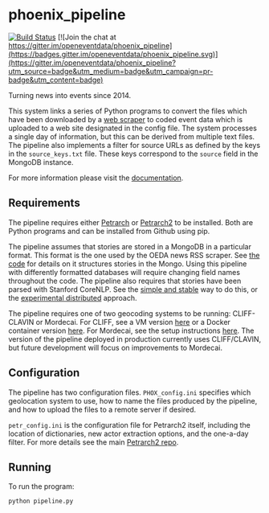 phoenix_pipeline
================

[![Build Status](https://travis-ci.org/openeventdata/phoenix_pipeline.svg?branch=master)](https://travis-ci.org/openeventdata/phoenix_pipeline)
[![Join the chat at https://gitter.im/openeventdata/phoenix_pipeline](https://badges.gitter.im/openeventdata/phoenix_pipeline.svg)](https://gitter.im/openeventdata/phoenix_pipeline?utm_source=badge&utm_medium=badge&utm_campaign=pr-badge&utm_content=badge)

Turning news into events since 2014.


This system links a series of Python programs to convert the files which have been 
downloaded by a [web scraper](https://github.com/openeventdata/scraper) to
coded event data which is uploaded to a web site designated in the config file.
The system processes a single day of information, but this can be derived from
multiple text files. The pipeline also implements a filter for source URLs as
defined by the keys in the `source_keys.txt` file. These keys correspond to the
`source` field in the MongoDB instance.

For more information please visit the [documentation](http://phoenix-pipeline.readthedocs.org/en/latest/).


## Requirements

The pipeline requires either
[Petrarch](https://github.com/openeventdata/petrarch) or
[Petrarch2](https://github.com/openeventdata/petrarch2) to be installed. Both
are Python programs and can be installed from Github using pip.

The pipeline assumes that stories are stored in a MongoDB in a particular
format. This format is the one used by the OEDA news RSS scraper. See [the
code](https://github.com/openeventdata/scraper/blob/master/mongo_connection.py)
for details on it structures stories in the Mongo. Using this pipeline with
differently formatted databases will require changing field names throughout
the code. The pipeline also requires that stories have been parsed with
Stanford CoreNLP. See the [simple and
stable](https://github.com/openeventdata/stanford_pipeline) way to do this, or
the [experimental distributed](https://github.com/oudalab/biryani) approach.

The pipeline requires one of two geocoding systems to be running: CLIFF-CLAVIN
or Mordecai. For CLIFF, see a VM version
[here](https://github.com/ahalterman/CLIFF-up) or a Docker container version
[here](https://github.com/openeventdata/cliff_container). For Mordecai, see the
setup instructions [here](https://github.com/openeventdata/mordecai). The
version of the pipeline deployed in production currently uses CLIFF/CLAVIN, but
future development will focus on improvements to Mordecai.

## Configuration

The pipeline has two configuration files. `PHOX_config.ini` specifies which
geolocation system to use, how to name the files produced by the pipeline, and
how to upload the files to a remote server if desired.

`petr_config.ini` is the configuration file for Petrarch2 itself, including the
location of dictionaries, new actor extraction options, and the one-a-day filter. For
more details see the main [Petrarch2 repo](https://github.com/openeventdata/petrarch2/).

## Running

To run the program:

```
python pipeline.py
```


